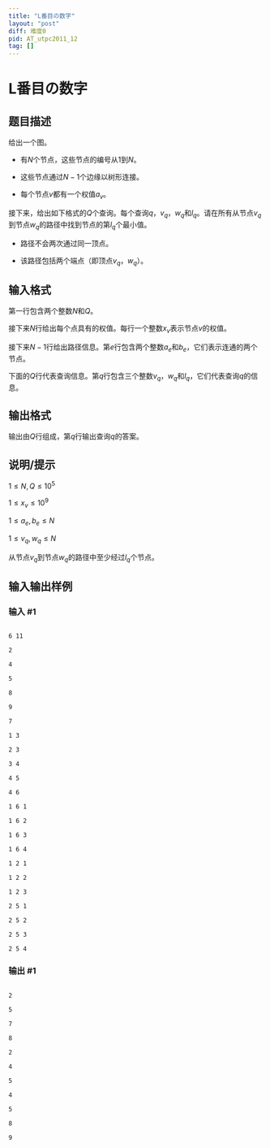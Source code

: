 ```yaml
---
title: "L番目の数字"
layout: "post"
diff: 难度0
pid: AT_utpc2011_12
tag: []
---
```


# L番目の数字

## 题目描述

给出一个图。

- 有$N$个节点，这些节点的编号从$1$到$N$。
- 这些节点通过$N-1$个边缘以树形连接。
- 每个节点$v$都有一个权值$a_v$。

接下来，给出如下格式的$Q$个查询。每个查询$q$，$v_q$，$w_q$和$l_q$。请在所有从节点$v_q$到节点$w_q$的路径中找到节点的第$l_q$个最小值。

- 路径不会两次通过同一顶点。

- 该路径包括两个端点（即顶点$v_q$，$w_q$）。

## 输入格式

第一行包含两个整数$N$和$Q$。

接下来$N$行给出每个点具有的权值。每行一个整数$x_v$表示节点$v$的权值。

接下来$N-1$行给出路径信息。第$e$行包含两个整数$a_e$和$b_e$，它们表示连通的两个节点。

下面的$Q$行代表查询信息。第$q$行包含三个整数$v_q$，$w_q$和$l_q$，它们代表查询$q$的信息。

## 输出格式

输出由$Q$行组成，第$q$行输出查询$q$的答案。

## 说明/提示

$1 ≤ N,Q ≤ 10^5$

$1 ≤ x_v ≤ 10^9$

$1 ≤ a_e, b_e ≤ N$

$1 ≤ v_q, w_q ≤ N$

从节点$v_q$到节点$w_q$的路径中至少经过$l_q$个节点。
## 输入输出样例
### 输入 #1
```
6 11
2
4
5
8
9
7
1 3
2 3
3 4
4 5
4 6
1 6 1
1 6 2
1 6 3
1 6 4
1 2 1
1 2 2
1 2 3
2 5 1
2 5 2
2 5 3
2 5 4
```
### 输出 #1
```
2
5
7
8
2
4
5
4
5
8
9
```

